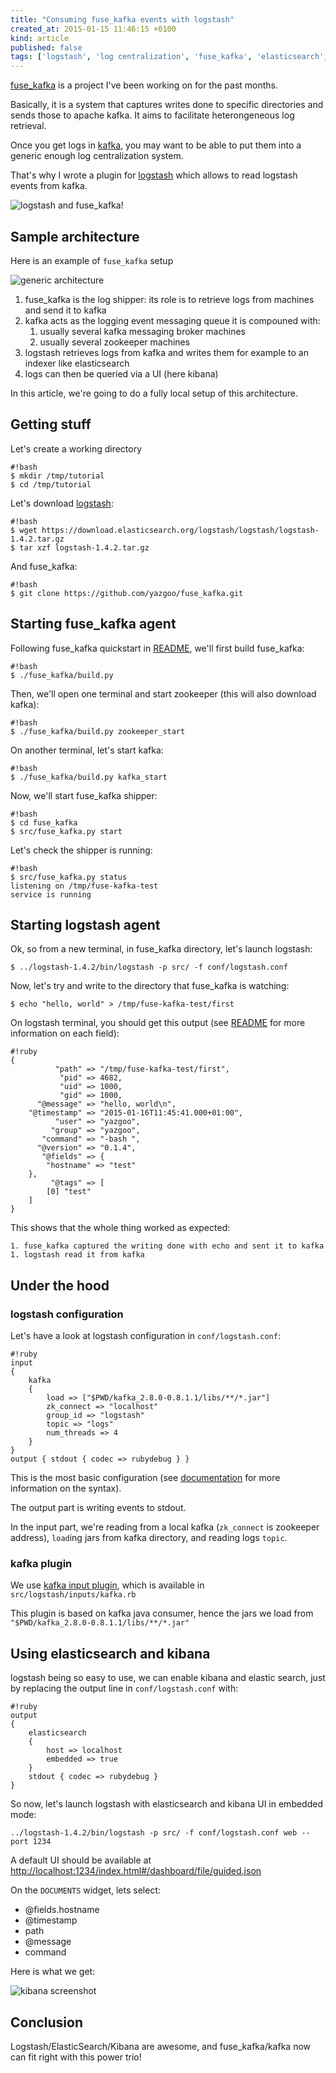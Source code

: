 ```yaml
---
title: "Consuming fuse_kafka events with logstash"
created_at: 2015-01-15 11:46:15 +0100
kind: article
published: false
tags: ['logstash', 'log centralization', 'fuse_kafka', 'elasticsearch', 'kibana', 'kafka']
---
```


[fuse_kafka](https://github.com/yazgoo/fuse_kafka) is a project I've
been working on for the past months.

Basically, it is a system that captures writes done to specific directories
and sends those to apache kafka.
It aims to facilitate heterongeneous log retrieval.

Once you get logs in [kafka](http://kafka.apache.org/), you may want to be able to put
them into a generic enough log centralization system.

That's why I wrote a plugin for [logstash](http://logstash.net/) which
allows to read logstash events from kafka.

<!-- more -->

![logstash and fuse_kafka!](../../../images/logstash_fuse_kafka_logo.png "logstash and fuse_kafka!")

## Sample architecture ##

Here is an example of `fuse_kafka` setup

![generic architecture](../../../images/fuse_kafka_with_logstash.svg "generic architecture")

1. fuse_kafka is the log shipper: its role is to retrieve logs from machines and send it to kafka
1. kafka acts as the logging event messaging queue it is compouned with:
    1. usually several kafka messaging broker machines
    1. usually several zookeeper machines
1. logstash retrieves logs from kafka and writes them for example to an indexer 
    like elasticsearch
1. logs can then be queried via a UI (here kibana)

In this article, we're going to do a fully local setup of this architecture.

## Getting stuff ##

Let's create a working directory

    #!bash
    $ mkdir /tmp/tutorial
    $ cd /tmp/tutorial


Let's download [logstash](http://logstash.net/):

    #!bash
    $ wget https://download.elasticsearch.org/logstash/logstash/logstash-1.4.2.tar.gz
    $ tar xzf logstash-1.4.2.tar.gz

And fuse_kafka:

    #!bash
    $ git clone https://github.com/yazgoo/fuse_kafka.git

## Starting fuse_kafka agent ##

Following fuse_kafka quickstart in
[README](https://github.com/yazgoo/fuse_kafka/blob/master/README.md),
we'll first build fuse_kafka:
    
    #!bash
    $ ./fuse_kafka/build.py

Then, we'll open one terminal and start zookeeper (this will also download kafka):

    #!bash
    $ ./fuse_kafka/build.py zookeeper_start

On another terminal, let's start kafka:

    #!bash
    $ ./fuse_kafka/build.py kafka_start

Now, we'll start fuse_kafka shipper:

    #!bash
    $ cd fuse_kafka
    $ src/fuse_kafka.py start

Let's check the shipper is running:

    #!bash
    $ src/fuse_kafka.py status
    listening on /tmp/fuse-kafka-test
    service is running

## Starting logstash agent ##

Ok, so from a new terminal, in fuse_kafka directory, let's launch logstash:

    $ ../logstash-1.4.2/bin/logstash -p src/ -f conf/logstash.conf

Now, let's try and write to the directory that fuse_kafka is watching:

    $ echo "hello, world" > /tmp/fuse-kafka-test/first

On logstash terminal, you should get this output
(see [README](https://github.com/yazgoo/fuse_kafka/blob/master/README.md)
 for more information on each field):

    #!ruby
    {
              "path" => "/tmp/fuse-kafka-test/first",
               "pid" => 4682,
               "uid" => 1000,
               "gid" => 1000,
          "@message" => "hello, world\n",
        "@timestamp" => "2015-01-16T11:45:41.000+01:00",
              "user" => "yazgoo",
             "group" => "yazgoo",
           "command" => "-bash ",
          "@version" => "0.1.4",
           "@fields" => {
            "hostname" => "test"
        },
             "@tags" => [
            [0] "test"
        ]
    }

This shows that the whole thing worked as expected:

    1. fuse_kafka captured the writing done with echo and sent it to kafka
    1. logstash read it from kafka

## Under the hood ##

### logstash configuration ###

Let's have a look at logstash configuration in `conf/logstash.conf`:

    #!ruby
    input
    {
        kafka
        {
            load => ["$PWD/kafka_2.8.0-0.8.1.1/libs/**/*.jar"]
            zk_connect => "localhost"
            group_id => "logstash"
            topic => "logs"
            num_threads => 4
        }
    }
    output { stdout { codec => rubydebug } }

This is the most basic configuration (see [documentation](http://logstash.net/docs/1.4.2/configuration#conditionals) for more information on the syntax).

The output part is writing events to stdout.

In the input part,
we're reading from a local kafka (`zk_connect` is zookeeper address),
    `load`ing jars from kafka directory, and reading logs `topic`.

### kafka plugin ###

We use [kafka input plugin](https://github.com/yazgoo/fuse_kafka/blob/master/src/logstash/inputs/kafka.rb),
which is available in `src/logstash/inputs/kafka.rb`

This plugin is based on kafka java consumer, hence the jars we load from
`"$PWD/kafka_2.8.0-0.8.1.1/libs/**/*.jar"`

## Using elasticsearch and kibana ##

logstash being so easy to use, we can enable kibana and elastic search,
just by replacing the output line in `conf/logstash.conf` with:

    #!ruby
    output
    {
        elasticsearch
        {
            host => localhost
            embedded => true
        }
        stdout { codec => rubydebug }
    }

So now, let's launch logstash with elasticsearch and kibana UI in embedded mode:

    ../logstash-1.4.2/bin/logstash -p src/ -f conf/logstash.conf web --port 1234

A default UI should be available at 
[http://localhost:1234/index.html#/dashboard/file/guided.json](http://localhost:1234/index.html#/dashboard/file/guided.json)

On the `DOCUMENTS` widget, lets select:

* @fields.hostname
* @timestamp
* path
* @message
* command

Here is what we get:

![kibana screenshot](../../../images/kibana.png "kibana screenshot")

## Conclusion ##

Logstash/ElasticSearch/Kibana are awesome, and fuse_kafka/kafka 
now can fit right with this power trio!
